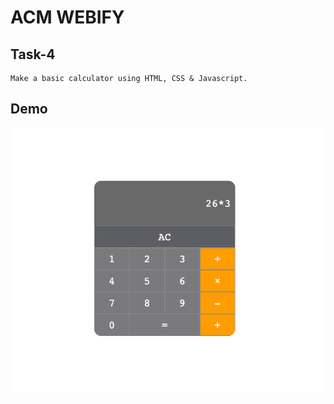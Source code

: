 # ACM WEBIFY

## Task-4

    Make a basic calculator using HTML, CSS & Javascript.

## Demo

<img src="./demo.png" />
